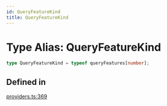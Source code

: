 ```yaml
---
id: QueryFeatureKind
title: QueryFeatureKind
---
```


# Type Alias: QueryFeatureKind

```ts
type QueryFeatureKind = typeof queryFeatures[number];
```

## Defined in

[providers.ts:369](https://github.com/TanStack/query/blob/main/packages/angular-query-experimental/src/providers.ts#L369)
